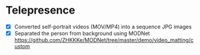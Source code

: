 # Telepresence

- [x] Converted self-portrait videos (MOV/MP4) into a sequence JPG images
- [x] Separated the person from background using MODNet https://github.com/ZHKKKe/MODNet/tree/master/demo/video_matting/custom 

